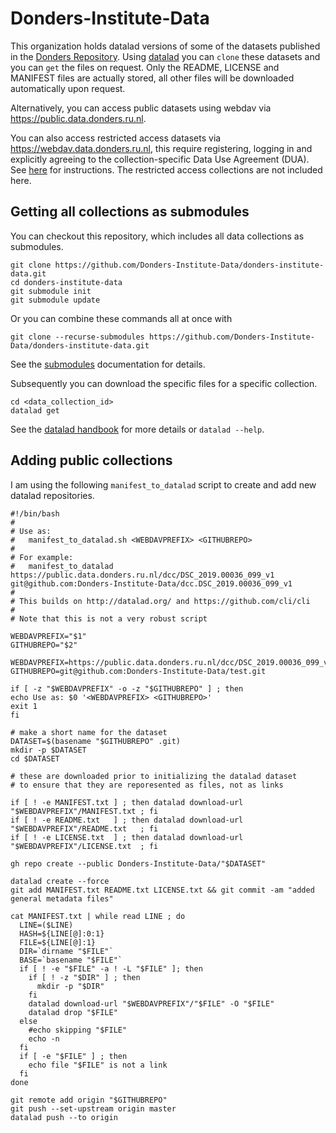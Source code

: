# Donders-Institute-Data

This organization holds datalad versions of some of the datasets published in the [Donders Repository](https://data.donders.ru.nl). Using [datalad](https://www.datalad.org) you can `clone` these datasets and you can `get` the files on request. Only the README, LICENSE and MANIFEST files are actually stored, all other files will be downloaded automatically upon request. 

Alternatively, you can access public datasets using webdav via <https://public.data.donders.ru.nl>.

You can also access restricted access datasets via <https://webdav.data.donders.ru.nl>, this require registering, logging in and explicitly agreeing to the collection-specific Data Use Agreement (DUA). See [here](https://data.donders.ru.nl/doc/help/faq/access-shared-data.html) for instructions. The restricted access collections are not included here.

## Getting all collections as submodules

You can checkout this repository, which includes all data collections as submodules.

    git clone https://github.com/Donders-Institute-Data/donders-institute-data.git
    cd donders-institute-data
    git submodule init
    git submodule update

Or you can combine these commands all at once with

    git clone --recurse-submodules https://github.com/Donders-Institute-Data/donders-institute-data.git

See the [submodules](https://git-scm.com/book/en/v2/Git-Tools-Submodules) documentation for details.

Subsequently you can download the specific files for a specific collection.

    cd <data_collection_id>
    datalad get 

See the [datalad handbook](http://handbook.datalad.org/en/latest/) for more details or `datalad --help`.

## Adding public collections

I am using the following `manifest_to_datalad` script to create and add new datalad repositories.

```
#!/bin/bash
#
# Use as:
#   manifest_to_datalad.sh <WEBDAVPREFIX> <GITHUBREPO>
#
# For example:
#   manifest_to_datalad https://public.data.donders.ru.nl/dcc/DSC_2019.00036_099_v1 git@github.com:Donders-Institute-Data/dcc.DSC_2019.00036_099_v1
#
# This builds on http://datalad.org/ and https://github.com/cli/cli
#
# Note that this is not a very robust script

WEBDAVPREFIX="$1"
GITHUBREPO="$2"

WEBDAVPREFIX=https://public.data.donders.ru.nl/dcc/DSC_2019.00036_099_v1
GITHUBREPO=git@github.com:Donders-Institute-Data/test.git

if [ -z "$WEBDAVPREFIX" -o -z "$GITHUBREPO" ] ; then
echo Use as: $0 '<WEBDAVPREFIX> <GITHUBREPO>'
exit 1
fi

# make a short name for the dataset
DATASET=$(basename "$GITHUBREPO" .git)
mkdir -p $DATASET
cd $DATASET

# these are downloaded prior to initializing the datalad dataset
# to ensure that they are reporesented as files, not as links

if [ ! -e MANIFEST.txt ] ; then datalad download-url "$WEBDAVPREFIX"/MANIFEST.txt ; fi
if [ ! -e README.txt   ] ; then datalad download-url "$WEBDAVPREFIX"/README.txt   ; fi
if [ ! -e LICENSE.txt  ] ; then datalad download-url "$WEBDAVPREFIX"/LICENSE.txt  ; fi

gh repo create --public Donders-Institute-Data/"$DATASET"

datalad create --force
git add MANIFEST.txt README.txt LICENSE.txt && git commit -am "added general metadata files"

cat MANIFEST.txt | while read LINE ; do
  LINE=($LINE)
  HASH=${LINE[@]:0:1}
  FILE=${LINE[@]:1}
  DIR=`dirname "$FILE"`
  BASE=`basename "$FILE"`
  if [ ! -e "$FILE" -a ! -L "$FILE" ]; then
    if [ ! -z "$DIR" ] ; then
      mkdir -p "$DIR"
    fi
    datalad download-url "$WEBDAVPREFIX"/"$FILE" -O "$FILE"
    datalad drop "$FILE"
  else
    #echo skipping "$FILE"
    echo -n
  fi
  if [ -e "$FILE" ] ; then
    echo file "$FILE" is not a link
  fi
done

git remote add origin "$GITHUBREPO"
git push --set-upstream origin master
datalad push --to origin
```
